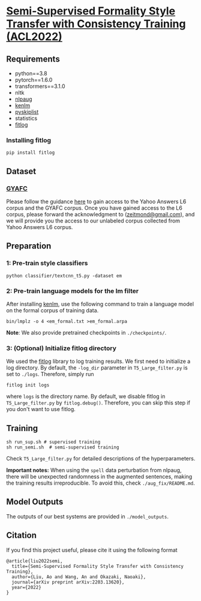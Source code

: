 
# [Semi-Supervised Formality Style Transfer with Consistency Training (ACL2022)](https://arxiv.org/abs/2203.13620)

## Requirements

- python==3.8
- pytorch==1.6.0
- transformers==3.1.0
- nltk
- [nlpaug](https://github.com/makcedward/nlpaug)
- [kenlm](https://github.com/kpu/kenlm)
- [pyskiplist](https://github.com/geertj/pyskiplist)
- statistics
- [fitlog](https://github.com/fastnlp/fitlog)

### Installing fitlog
```
pip install fitlog
```


## Dataset
### [GYAFC](https://github.com/raosudha89/GYAFC-corpus)
Please follow the guidance [here](https://github.com/raosudha89/GYAFC-corpus) to gain access to the Yahoo Answers L6 corpus and the GYAFC corpus.
Once you have gained access to the L6 corpus, please forward the acknowledgment to (zeitmond@gmail.com), and we will provide you the access to our unlabeled corpus collected from Yahoo Answers L6 corpus.


## Preparation
### 1: Pre-train style classifiers
```
python classifier/textcnn_t5.py -dataset em
```
### 2: Pre-train language models for the lm filter
After installing [kenlm](https://github.com/kpu/kenlm), use the following command to train a language model on the formal corpus of training data.
```
bin/lmplz -o 4 <em_formal.txt >em_formal.arpa
```
**Note**: We also provide pretrained checkpoints in `./checkpoints/`.

### 3: (Optional) Initialize fitlog directory
We used the [fitlog](https://fitlog.readthedocs.io/zh/latest/) library to log training results. We first need to initialize a log directory.
By default, the `-log_dir` parameter in `T5_Large_filter.py` is set to `./logs`. Therefore, simply run
```
fitlog init logs
```
where `logs` is the directory name.
By default, we disable fitlog in `T5_Large_filter.py` by `fitlog.debug()`. Therefore, you can skip this step if you don't want to use fitlog.
## Training
```
sh run_sup.sh # supervised training
sh run_semi.sh  # semi-supervised training
```
Check `T5_Large_filter.py` for detailed descriptions of the hyperparameters.

**Important notes:** When using the `spell` data perturbation from nlpaug, there will be unexpected randomness in the augmented sentences, making the training results irreproducible.
To avoid this, check `./aug_fix/README.md`.

## Model Outputs
The outputs of our best systems are provided in `./model_outputs`.

## Citation
If you find this project useful, please cite it using the following format
```
@article{liu2022semi,
  title={Semi-Supervised Formality Style Transfer with Consistency Training},
  author={Liu, Ao and Wang, An and Okazaki, Naoaki},
  journal={arXiv preprint arXiv:2203.13620},
  year={2022}
}
```
